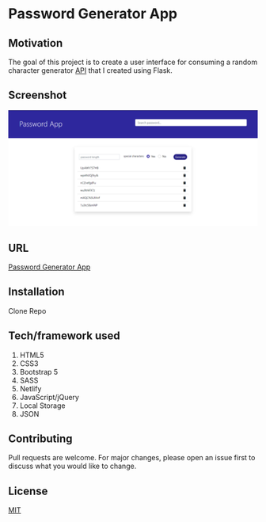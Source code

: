 # Password Generator App

## Motivation

The goal of this project is to create a user interface for consuming a random character generator [API](https://fierce-anchorage-76525.herokuapp.com) that I created using Flask.

## Screenshot

[![Password Generator App](img/pgen.PNG "Password Generator App")]()

## URL

[Password Generator App](https://suspicious-galileo-c6e204.netlify.app/)

## Installation

Clone Repo

## Tech/framework used

1. HTML5
2. CSS3
3. Bootstrap 5
4. SASS
5. Netlify
6. JavaScript/jQuery
7. Local Storage
8. JSON

## Contributing

Pull requests are welcome. For major changes, please open an issue first to discuss what you would like to change.

## License

[MIT](https://choosealicense.com/licenses/mit/)
